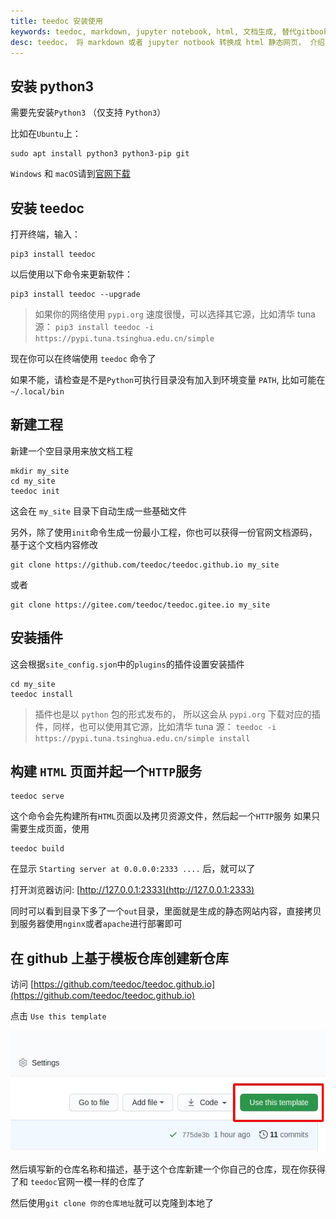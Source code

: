 ```yaml
---
title: teedoc 安装使用
keywords: teedoc, markdown, jupyter notebook, html, 文档生成, 替代gitbook, 网站生成, 静态网站, 安装, 使用
desc: teedoc， 将 markdown 或者 jupyter notbook 转换成 html 静态网页， 介绍了 teedoc 的使用方法
---
```



## 安装 python3

需要先安装`Python3` （仅支持 `Python3`）

比如在`Ubuntu`上：
```shell
sudo apt install python3 python3-pip git
```

`Windows` 和 `macOS`请到[官网下载](https://www.python.org/downloads/)



## 安装 teedoc

打开终端，输入：

```shell
pip3 install teedoc
```

以后使用以下命令来更新软件：
```shell
pip3 install teedoc --upgrade
```

> 如果你的网络使用 `pypi.org` 速度很慢，可以选择其它源，比如清华 tuna 源： `pip3 install teedoc -i https://pypi.tuna.tsinghua.edu.cn/simple`

现在你可以在终端使用 `teedoc` 命令了

如果不能，请检查是不是`Python`可执行目录没有加入到环境变量 `PATH`,
比如可能在 `~/.local/bin`


## 新建工程

新建一个空目录用来放文档工程

```shell
mkdir my_site
cd my_site
teedoc init
```

这会在 `my_site` 目录下自动生成一些基础文件


另外，除了使用`init`命令生成一份最小工程，你也可以获得一份官网文档源码，基于这个文档内容修改
```shell
git clone https://github.com/teedoc/teedoc.github.io my_site
```
或者
```shell
git clone https://gitee.com/teedoc/teedoc.gitee.io my_site
```

## 安装插件

这会根据`site_config.sjon`中的`plugins`的插件设置安装插件

```shell
cd my_site
teedoc install
```

> 插件也是以 `python` 包的形式发布的， 所以这会从 `pypi.org` 下载对应的插件，同样，也可以使用其它源，比如清华 tuna 源： `teedoc -i https://pypi.tuna.tsinghua.edu.cn/simple install`

## 构建 `HTML` 页面并起一个`HTTP`服务

```shell
teedoc serve
```

这个命令会先构建所有`HTML`页面以及拷贝资源文件，然后起一个`HTTP`服务
如果只需要生成页面，使用

```shell
teedoc build
```


在显示 `Starting server at 0.0.0.0:2333 ....` 后，就可以了

打开浏览器访问: [http://127.0.0.1:2333](http://127.0.0.1:2333)


同时可以看到目录下多了一个`out`目录，里面就是生成的静态网站内容，直接拷贝到服务器使用`nginx`或者`apache`进行部署即可


## 在 github 上基于模板仓库创建新仓库


访问 [https://github.com/teedoc/teedoc.github.io](https://github.com/teedoc/teedoc.github.io)

点击 `Use this template`

![github use template](../../assets/images/github_use_template.jpg)

然后填写新的仓库名称和描述，基于这个仓库新建一个你自己的仓库，现在你获得了和 `teedoc`官网一模一样的仓库了

然后使用`git clone 你的仓库地址`就可以克隆到本地了


